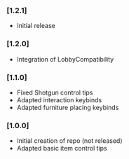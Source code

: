 ### [1.2.1]
- Initial release

### [1.2.0]
- Integration of LobbyCompatibility

### [1.1.0]
- Fixed Shotgun control tips
- Adapted interaction keybinds
- Adapted furniture placing keybinds

### [1.0.0]
- Initial creation of repo (not released)
- Adapted basic item control tips 
